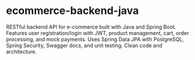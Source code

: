 # ecommerce-backend-java
RESTful backend API for e-commerce built with Java and Spring Boot. Features user registration/login with JWT, product management, cart, order processing, and mock payments. Uses Spring Data JPA with PostgreSQL, Spring Security, Swagger docs, and unit testing. Clean code and architecture.
